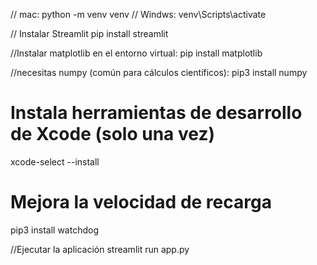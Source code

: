 // mac:
python -m venv venv
// Windws:
venv\Scripts\activate

// Instalar Streamlit
pip install streamlit

//Instalar matplotlib en el entorno virtual:
pip install matplotlib

//necesitas numpy (común para cálculos científicos):
pip3 install numpy

# Instala herramientas de desarrollo de Xcode (solo una vez)
xcode-select --install  
# Mejora la velocidad de recarga
pip3 install watchdog    

//Ejecutar la aplicación
streamlit run app.py